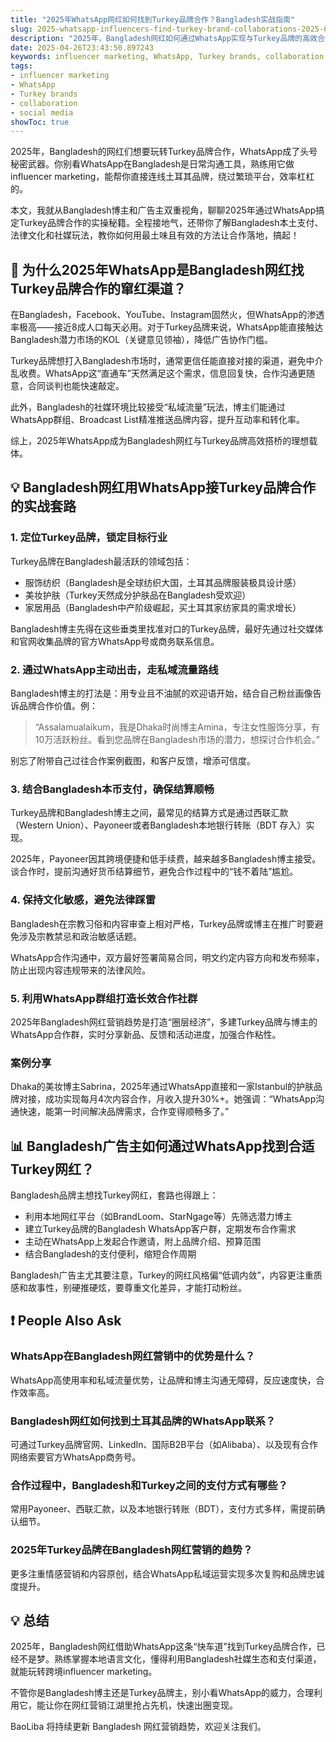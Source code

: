 ```yaml
---
title: "2025年WhatsApp网红如何找到Turkey品牌合作？Bangladesh实战指南"
slug: 2025-whatsapp-influencers-find-turkey-brand-collaborations-2025-04-26
description: "2025年，Bangladesh网红如何通过WhatsApp实现与Turkey品牌的高效合作？本文结合Bangladesh社媒环境和支付习惯，深扒实操套路。"
date: 2025-04-26T23:43:50.897243
keywords: influencer marketing, WhatsApp, Turkey brands, collaboration, social media
tags:
- influencer marketing
- WhatsApp
- Turkey brands
- collaboration
- social media
showToc: true
---
```


2025年，Bangladesh的网红们想要玩转Turkey品牌合作，WhatsApp成了头号秘密武器。你别看WhatsApp在Bangladesh是日常沟通工具，熟练用它做influencer marketing，能帮你直接连线土耳其品牌，绕过繁琐平台，效率杠杠的。

本文，我就从Bangladesh博主和广告主双重视角，聊聊2025年通过WhatsApp搞定Turkey品牌合作的实操秘籍。全程接地气，还带你了解Bangladesh本土支付、法律文化和社媒玩法，教你如何用最土味且有效的方法让合作落地，搞起！

## 📢 为什么2025年WhatsApp是Bangladesh网红找Turkey品牌合作的窜红渠道？

在Bangladesh，Facebook、YouTube、Instagram固然火，但WhatsApp的渗透率极高——接近8成人口每天必用。对于Turkey品牌来说，WhatsApp能直接触达Bangladesh潜力市场的KOL（关键意见领袖），降低广告协作门槛。

Turkey品牌想打入Bangladesh市场时，通常更信任能直接对接的渠道，避免中介乱收费。WhatsApp这“直通车”天然满足这个需求，信息回复快，合作沟通更随意，合同谈判也能快速敲定。

此外，Bangladesh的社媒环境比较接受“私域流量”玩法，博主们能通过WhatsApp群组、Broadcast List精准推送品牌内容，提升互动率和转化率。

综上，2025年WhatsApp成为Bangladesh网红与Turkey品牌高效搭桥的理想载体。

## 💡 Bangladesh网红用WhatsApp接Turkey品牌合作的实战套路

### 1. 定位Turkey品牌，锁定目标行业

Turkey品牌在Bangladesh最活跃的领域包括：

- 服饰纺织（Bangladesh是全球纺织大国，土耳其品牌服装极具设计感）
- 美妆护肤（Turkey天然成分护肤品在Bangladesh受欢迎）
- 家居用品（Bangladesh中产阶级崛起，买土耳其家纺家具的需求增长）

Bangladesh博主先得在这些垂类里找准对口的Turkey品牌，最好先通过社交媒体和官网收集品牌的官方WhatsApp号或商务联系信息。

### 2. 通过WhatsApp主动出击，走私域流量路线

Bangladesh博主的打法是：用专业且不油腻的欢迎语开始，结合自己粉丝画像告诉品牌合作价值。例：

> “Assalamualaikum，我是Dhaka时尚博主Amina，专注女性服饰分享，有10万活跃粉丝。看到您品牌在Bangladesh市场的潜力，想探讨合作机会。”

别忘了附带自己过往合作案例截图，和客户反馈，增添可信度。

### 3. 结合Bangladesh本币支付，确保结算顺畅

Turkey品牌和Bangladesh博主之间，最常见的结算方式是通过西联汇款（Western Union）、Payoneer或者Bangladesh本地银行转账（BDT 存入）实现。

2025年，Payoneer因其跨境便捷和低手续费，越来越多Bangladesh博主接受。谈合作时，提前沟通好货币结算细节，避免合作过程中的“钱不着陆”尴尬。

### 4. 保持文化敏感，避免法律踩雷

Bangladesh在宗教习俗和内容审查上相对严格，Turkey品牌或博主在推广时要避免涉及宗教禁忌和政治敏感话题。

WhatsApp合作沟通中，双方最好签署简易合同，明文约定内容方向和发布频率，防止出现内容违规带来的法律风险。

### 5. 利用WhatsApp群组打造长效合作社群

2025年Bangladesh网红营销趋势是打造“圈层经济”，多建Turkey品牌与博主的WhatsApp合作群，实时分享新品、反馈和活动进度，加强合作粘性。

### 案例分享

Dhaka的美妆博主Sabrina，2025年通过WhatsApp直接和一家Istanbul的护肤品牌对接，成功实现每月4次内容合作，月收入提升30%+。她强调：“WhatsApp沟通快速，能第一时间解决品牌需求，合作变得顺畅多了。”

## 📊 Bangladesh广告主如何通过WhatsApp找到合适Turkey网红？

Bangladesh品牌主想找Turkey网红，套路也得跟上：

- 利用本地网红平台（如BrandLoom、StarNgage等）先筛选潜力博主
- 建立Turkey品牌的Bangladesh WhatsApp客户群，定期发布合作需求
- 主动在WhatsApp上发起合作邀请，附上品牌介绍、预算范围
- 结合Bangladesh的支付便利，缩短合作周期

Bangladesh广告主尤其要注意，Turkey的网红风格偏“低调内敛”，内容更注重质感和故事性，别硬推硬炫，要尊重文化差异，才能打动粉丝。

## ❗ People Also Ask

### WhatsApp在Bangladesh网红营销中的优势是什么？

WhatsApp高使用率和私域流量优势，让品牌和博主沟通无障碍，反应速度快，合作效率高。

### Bangladesh网红如何找到土耳其品牌的WhatsApp联系？

可通过Turkey品牌官网、LinkedIn、国际B2B平台（如Alibaba）、以及现有合作网络索要官方WhatsApp商务号。

### 合作过程中，Bangladesh和Turkey之间的支付方式有哪些？

常用Payoneer、西联汇款，以及本地银行转账（BDT），支付方式多样，需提前确认细节。

### 2025年Turkey品牌在Bangladesh网红营销的趋势？

更多注重情感营销和内容原创，结合WhatsApp私域运营实现多次复购和品牌忠诚度提升。

## 💡 总结

2025年，Bangladesh网红借助WhatsApp这条“快车道”找到Turkey品牌合作，已经不是梦。熟练掌握本地语言文化，懂得利用Bangladesh社媒生态和支付渠道，就能玩转跨境influencer marketing。

不管你是Bangladesh博主还是Turkey品牌主，别小看WhatsApp的威力，合理利用它，能让你在网红营销江湖里抢占先机，快速出圈变现。

BaoLiba 将持续更新 Bangladesh 网红营销趋势，欢迎关注我们。